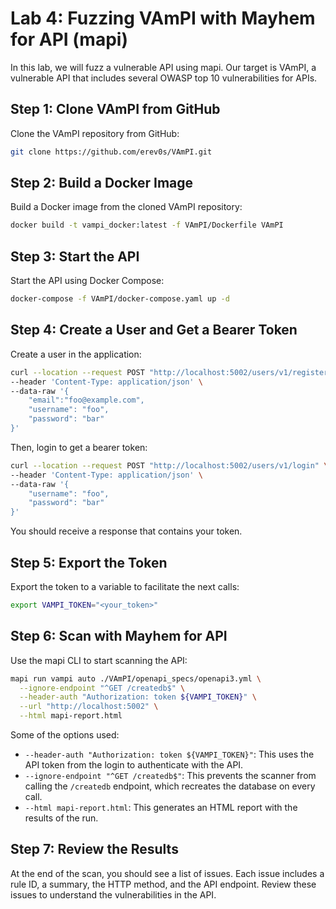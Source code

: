 # Lab 4: Fuzzing VAmPI with Mayhem for API (mapi)

In this lab, we will fuzz a vulnerable API using mapi. Our target is VAmPI, a vulnerable API that includes several OWASP top 10 vulnerabilities for APIs.

## Step 1: Clone VAmPI from GitHub

Clone the VAmPI repository from GitHub:

```bash
git clone https://github.com/erev0s/VAmPI.git
```

## Step 2: Build a Docker Image

Build a Docker image from the cloned VAmPI repository:

```bash
docker build -t vampi_docker:latest -f VAmPI/Dockerfile VAmPI
```

## Step 3: Start the API

Start the API using Docker Compose:

```bash
docker-compose -f VAmPI/docker-compose.yaml up -d
```

## Step 4: Create a User and Get a Bearer Token

Create a user in the application:

```bash
curl --location --request POST "http://localhost:5002/users/v1/register" \
--header 'Content-Type: application/json' \
--data-raw '{
    "email":"foo@example.com",
    "username": "foo",
    "password": "bar"
}'
```

Then, login to get a bearer token:

```bash
curl --location --request POST "http://localhost:5002/users/v1/login" \
--header 'Content-Type: application/json' \
--data-raw '{
    "username": "foo",
    "password": "bar"
}'
```

You should receive a response that contains your token.

## Step 5: Export the Token

Export the token to a variable to facilitate the next calls:

```bash
export VAMPI_TOKEN="<your_token>"
```

## Step 6: Scan with Mayhem for API

Use the mapi CLI to start scanning the API:

```bash
mapi run vampi auto ./VAmPI/openapi_specs/openapi3.yml \
  --ignore-endpoint "^GET /createdb$" \
  --header-auth "Authorization: token ${VAMPI_TOKEN}" \
  --url "http://localhost:5002" \
  --html mapi-report.html
```

Some of the options used:

- `--header-auth "Authorization: token ${VAMPI_TOKEN}"`: This uses the API token from the login to authenticate with the API.
- `--ignore-endpoint "^GET /createdb$"`: This prevents the scanner from calling the `/createdb` endpoint, which recreates the database on every call.
- `--html mapi-report.html`: This generates an HTML report with the results of the run.

## Step 7: Review the Results

At the end of the scan, you should see a list of issues. Each issue includes a rule ID, a summary, the HTTP method, and the API endpoint. Review these issues to understand the vulnerabilities in the API.
